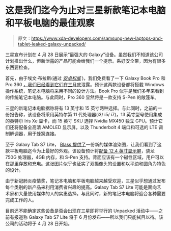 # 这是我们迄今为止对三星新款笔记本电脑和平板电脑的最佳观察

> 原文：<https://www.xda-developers.com/samsung-new-laptops-and-tablet-leaked-galaxy-unpacked/>

三星宣布计划在 4 月 28 日展示“最强大的 Galaxy”设备。虽然我们不知道该公司计划推出什么，但新泄露的产品可能会给我们一个提示。系好安全带，因为有很多东西要检查。

首先，由于埃文·布拉斯(通过 *[安卓权威](https://www.androidauthority.com/samsung-galaxy-book-pro-360-laptop-leak-1218087/)* )，我们免费看了一下 Galaxy Book Pro 和 Pro 360 [，我们已经看到它们在三月底](https://twitter.com/evleaks/status/1382269098034401280)泄露。预计这两款设备都将搭载 Windows 操作系统，笔记本电脑将采用不同的设计方法。Book Pro 似乎是我们多年来看到的传统笔记本电脑。与此同时，Pro 360 显然将是一款支持 S-Pen 的敞篷车。

三星的新笔记本电脑据称将有 13 英寸和 15 英寸两种选择。与此同时，之前的一份报告称，该设备将采用英特尔第 11 代处理器(i3/ i5/ i7)，13 英寸型号使用集成的英特尔 Iris Xe 显卡，而 15 英寸 SKU 选择 Nvidia MX450 独立 GPU。预计它们还将配备全高清 AMOLED 显示屏，以及 Thunderbolt 4 端口和可选的 LTE 调制解调器，用于蜂窝连接。

至于 Galaxy Tab S7 Lite， [Blass 提供了](https://t.co/8RwRKwBiJT?amp=1)一份新的媒体渲染图，让我们看到了这款平板电脑迄今为止最好的外观。该设备预计将[配备 12.4 英寸显示屏](https://www.xda-developers.com/samsung-galaxy-tab-s7-lite-june-launch/)，骁龙 750G 处理器，4GB 内存，和 S-Pen 支持。背面应该有一个磁性区域，用户可以在那里存放和充电。这张图片似乎也证实了双摄像头的设置和以平边和圆角为特色的设计。

由于新冠肺炎疫情奖，笔记本电脑和平板电脑越来越受欢迎，三星似乎想通过发布每个类别的新产品来利用消费者兴趣的提高。Galaxy Tab S7 Lite 可能是面向艺术家和大量使用媒体的人的实惠选择。与此同时，新的笔记本电脑将迎合各种需要完成工作的人。

目前还不能确定这些设备是否会出现在三星即将举行的 Unpacked 活动中——之前有报道称 Galaxy Tab S7 Lite 将于 6 月份发布——所以我们只能拭目以待。该公司的活动将于 4 月 28 日开始。
